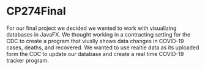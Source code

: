 # CP274Final

For our final project we decided we wanted to work with visualizing databases in JavaFX. We thought working in
a contracting setting for the CDC to create a program that viuslly shows data changes in COVID-19 cases, deaths, and recovered.
We wanted to use realtie data as its uploaded form the CDC to update our database and create a real time COVID-19 tracker program.
